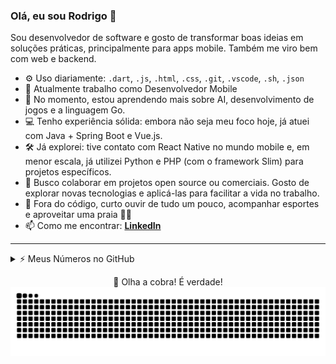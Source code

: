 ### Olá, eu sou Rodrigo 👋

Sou desenvolvedor de software e gosto de transformar boas ideias em soluções práticas, principalmente para apps mobile. Também me viro bem com web e backend.

- ⚙️ Uso diariamente: `.dart`, `.js`, `.html`, `.css`, `.git`, `.vscode`, `.sh`, `.json`
- 🔭 Atualmente trabalho como Desenvolvedor Mobile
- 🌱 No momento, estou aprendendo mais sobre AI, desenvolvimento de jogos e a linguagem Go.
- 💻 Tenho experiência sólida: embora não seja meu foco hoje, já atuei com Java + Spring Boot e Vue.js.
- 🛠️ Já explorei: tive contato com React Native no mundo mobile e, em menor escala, já utilizei Python e PHP (com o framework Slim) para projetos específicos.
- 👯 Busco colaborar em projetos open source ou comerciais. Gosto de explorar novas tecnologias e aplicá-las para facilitar a vida no trabalho.
- 🕺 Fora do código, curto ouvir de tudo um pouco, acompanhar esportes e aproveitar uma praia 🌴🌊
- 📫 Como me encontrar: **[LinkedIn](https://www.linkedin.com/in/salgadu)**

---

<details>
<summary>⚡ Meus Números no GitHub</summary>
<br>

<div style="display: flex; gap: 20px; flex-wrap: wrap;">
  <img src="https://github-readme-stats.vercel.app/api?username=salgadu&show_icons=true&theme=radical&hide_title=true" alt="GitHub stats" style="flex: 1; min-width: 300px;" />
  <img src="https://github-readme-stats.vercel.app/api/top-langs/?username=salgadu&layout=compact&theme=radical" alt="Top Langs" style="flex: 1; min-width: 300px;" />
</div>

</details>

<p align="center">
  🐍 Olha a cobra! É verdade!
  <br>
  <picture>
    <source media="(prefers-color-scheme: dark)" srcset="https://github.com/salgadu/salgadu/blob/output/github-contribution-grid-snake-dark.svg?raw=true">
    <source media="(prefers-color-scheme: light)" srcset="https://github.com/salgadu/salgadu/blob/output/github-contribution-grid-snake.svg?raw=true">
    <img alt="Animação de cobra no grid de contribuições do GitHub" src="https://github.com/salgadu/salgadu/blob/output/github-contribution-grid-snake.svg?raw=true">
  </picture>
</p>
